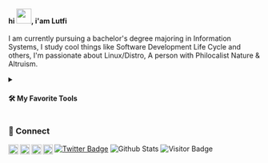 #### hi <a href="#"><img src="https://media.giphy.com/media/hvRJCLFzcasrR4ia7z/giphy.gif" width="30px"></a>, i'am Lutfi

I am currently pursuing a bachelor's degree majoring in Information Systems, I study cool things like Software Development Life Cycle and others, I'm passionate about Linux/Distro, A person with Philocalist Nature & Altruism.

<details>
  <summary><h4>🛠️ My Favorite Tools</h4></summary>
  <p>
      <img alt="Programming, Markup, Runtime" src="https://img.shields.io/static/v1?logo=&label=&message=⚡️ Programming, Markup, Runtime :&color=fff&logoColor=fff&style=square" />
      <img alt="HTML" src="https://img.shields.io/static/v1?logo=html5&label=&message=html&color=000&logoColor=&style=square" />
      <img alt="CSS" src="https://img.shields.io/static/v1?logo=css3&label=&message=css&color=000&logoColor=blue&style=square" />
      <img alt="Javascript" src="https://img.shields.io/static/v1?logo=javascript&label=&message=javascript&color=000&logoColor=&style=square" />
      <img alt="Typescript" src="https://img.shields.io/static/v1?logo=typescript&label=&message=typescript&color=000&logoColor=&style=square" />
      <img alt="Rescript" src="https://img.shields.io/static/v1?logo=rescript&label=&message=rescript&color=000&logoColor=&style=square" />
      <img alt="Go" src="https://img.shields.io/static/v1?logo=go&label=&message=go&color=000&logoColor=&style=square" />
      <img alt="Markdown" src="https://img.shields.io/badge/markdown-000.svg?logo=markdown&logoColor=white" />
      <img alt="LaTex" src="https://img.shields.io/static/v1?logo=laTex&label=&message=latex&color=000&logoColor=&style=square" />
      <img alt="JSON" src="https://img.shields.io/static/v1?logo=json&label=&message=json&color=000&logoColor=&style=square" />
      <img alt="SQL" src="https://custom-icon-badges.demolab.com/badge/sql-025E8C.svg?logo=database&color=000&logoColor=blue&style=square" />
      <img alt="NodeJS" src="https://img.shields.io/static/v1?logo=Node.js&label=&message=node&color=000&logoColor=&style=square" />
      <img alt="Deno" src="https://img.shields.io/static/v1?logo=deno&label=&message=deno&color=000&logoColor=&style=square" />
    </p>
    <p>
      <img alt="Libraries, Frameworks, Styling" src="https://img.shields.io/static/v1?logo=&label=&message=⚡️ Libraries, Frameworks, Styling :&color=fff&logoColor=fff&style=square" />
      <img alt="React" src="https://img.shields.io/static/v1?logo=react&label=&message=react&color=000&logoColor=&style=square" />
      <img alt="Preact" src="https://img.shields.io/static/v1?logo=preact&label=&message=preact&color=000&logoColor=&style=square" />
      <img alt="NextJS" src="https://img.shields.io/static/v1?logo=next.js&label=&message=next&color=000&logoColor=&style=square" />
      <img alt="Astro" src="https://img.shields.io/static/v1?logo=astro&label=&message=astro&color=000&logoColor=fff&style=square" />
       <img alt="Hugo" src="https://img.shields.io/static/v1?logo=hugo&label=&message=hugo&color=000&logoColor=fff&style=square" />
      <img alt="KoaJS" src="https://img.shields.io/static/v1?logo=koa&label=&message=koa&color=000&logoColor=&style=square" />
      <img alt="NestJS" src="https://img.shields.io/static/v1?logo=nestjs&label=&message=nest&color=000&logoColor=red&style=square" />
      <img alt="FastifyJS" src="https://img.shields.io/static/v1?logo=fastify&label=&message=fastify&color=000&logoColor=&style=square" />
      <img alt="Fresh" src="https://custom-icon-badges.demolab.com/badge/fresh-000.svg?logo=fresh-seeklogo&logoColor" />
      <img alt="React Native" src="https://img.shields.io/static/v1?logo=react&label=&message=reactnative&color=000&logoColor=&style=square" />
      <img alt="Ionic" src="https://img.shields.io/static/v1?logo=ionic&label=&message=ionic&color=000&logoColor=&style=square" />
      <img alt="Expo" src="https://img.shields.io/static/v1?logo=expo&label=&message=expo&color=000&logoColor=&style=square" />
      <img alt="Electron" src="https://img.shields.io/static/v1?logo=electron&label=&message=electron&color=000&logoColor=&style=square" />
      <img alt="Tauri" src="https://img.shields.io/static/v1?logo=tauri&label=&message=tauri&color=000&logoColor=&style=square" />
      <img alt="Bootstrap" src="https://img.shields.io/static/v1?logo=bootstrap&label=&message=bootstrap&color=000&logoColor=&style=square" />
      <img alt="Tailwind" src="https://img.shields.io/static/v1?logo=tailwindcss&label=&message=tailwindcss&color=000&logoColor=&style=square" />
      <img alt="Pure CSS" src="https://custom-icon-badges.demolab.com/badge/purecss-000.svg?logo=purecss&logoColor" />
      <img alt="Sass/SCSS" src="https://img.shields.io/static/v1?logo=sass&label=&message=sass/scss&color=000&logoColor=&style=square" />
      <img alt="PostCSS" src="https://img.shields.io/static/v1?logo=postcss&label=&message=postcss&color=000&logoColor=red&style=square" />
      <img alt="PostCSS" src="https://img.shields.io/static/v1?logo=cssmodules&label=&message=css modules&color=000&logoColor=red&style=square" />
  </p>
  <p>
      <img alt="BaaS,CMS, Ecommerce" src="https://img.shields.io/static/v1?logo=&label=&message=⚡️ BaaS, CMS, Ecommerce :&color=fff&logoColor=fff&style=square" />
      <img alt="Firebase" src="https://img.shields.io/static/v1?logo=firebase&label=&message=firebase&color=000&logoColor=&style=square" />
      <img alt="Supabase" src="https://img.shields.io/static/v1?logo=supabase&label=&message=supabase&color=000&logoColor=&style=square" />
      <img alt="Pocketbase" src="https://img.shields.io/static/v1?logo=pocketbase&label=&message=pocketbase&color=000&logoColor=&style=square" />
      <img alt="Strapi" src="https://img.shields.io/static/v1?logo=strapi&label=&message=strapi&color=000&logoColor=purple&style=square" />
      <img alt="Ghost" src="https://img.shields.io/static/v1?logo=ghost&label=&message=ghost&color=000&logoColor=purple&style=square" />
      <img alt="Shopify" src="https://img.shields.io/static/v1?logo=shopify&label=&message=shopify&color=000&logoColor=&style=square" />
       <img alt="Medusa" src="https://custom-icon-badges.demolab.com/badge/-medusa-000?logo=medusa&logoColor=white" />
  </p>
  <p>
      <img alt="Monorepo, Build" src="https://img.shields.io/static/v1?logo=&label=&message=⚡️ Monorepo, Build :&color=fff&logoColor=fff&style=square" />
      <img alt="NPM" src="https://img.shields.io/static/v1?logo=npm&label=&message=npm&color=000&logoColor=&style=square" />
      <img alt="Yarn" src="https://img.shields.io/static/v1?logo=yarn&label=&message=yarn&color=000&logoColor=&style=square" />
      <img alt="PNPM" src="https://img.shields.io/static/v1?logo=pnpm&label=&message=pnpm&color=000&logoColor=&style=square" />
      <img alt="Webpack" src="https://img.shields.io/static/v1?logo=webpack&label=&message=webpack&color=000&logoColor=&style=square" />
      <img alt="Vite" src="https://img.shields.io/static/v1?logo=vite&label=&message=vite&color=000&logoColor=&style=square" />
      <img alt="esbuild" src="https://img.shields.io/static/v1?logo=esbuild&label=&message=esbuild&color=000&logoColor=&style=square" />
  </p>
  <p>
      <img alt="Database, Message Broker, API, Testing" src="https://img.shields.io/static/v1?logo=&label=&message=⚡️ Database, Message Broker, API, Testing :&color=fff&logoColor=fff&style=square" />
      <img alt="PostgreSQL" src="https://img.shields.io/static/v1?logo=postgresql&label=&message=postgresql&color=000&logoColor=&style=square" />
      <img alt="SQLite" src="https://img.shields.io/static/v1?logo=sqlite&label=&message=sqlite&color=000&logoColor=blue&style=square" />
      <img alt="PlanetScale" src="https://img.shields.io/static/v1?logo=planetscale&label=&message=planetscale&color=000&logoColor=&style=square" />
      <img alt="MongoDB" src="https://img.shields.io/static/v1?logo=mongodb&label=&message=mongodb&color=000&logoColor=&style=square" />
      <img alt="Redis" src="https://img.shields.io/static/v1?logo=redis&label=&message=redis&color=000&logoColor=&style=square" />
      <img alt="Apache Kafka" src="https://img.shields.io/static/v1?logo=apachekafka&label=&message=kafka&color=000&logoColor=&style=square" />
      <img alt="RabbitMQ" src="https://img.shields.io/static/v1?logo=rabbitmq&label=&message=rabbitmq&color=000&logoColor=&style=square" />
      <img alt="GraphQL" src="https://img.shields.io/static/v1?logo=graphql&label=&message=graphql&color=000&logoColor=blue&style=square" />
      <img alt="RESTFUL" src="https://custom-icon-badges.demolab.com/badge/-restful-000?logo=restfulll&logoColor=white" />
      <img alt="gRPC" src="https://custom-icon-badges.demolab.com/badge/-grpc-000?logo=grpc2&logoColor=white" />
      <img alt="TRPC" src="https://img.shields.io/static/v1?logo=trpc&label=&message=trpc&color=000&logoColor=&style=square" />
      <img alt="Jest" src="https://img.shields.io/static/v1?logo=jest&label=&message=jest&color=000&logoColor=purple&style=square" />
      <img alt="Vitest" src="https://img.shields.io/static/v1?logo=vitest&label=&message=vitest&color=000&logoColor=&style=square" />
      <img alt="Playwright" src="https://img.shields.io/static/v1?logo=playwright&label=&message=playwright&color=000&logoColor=&style=square" />
  </p>
   <p>
      <img alt="Cloud Hosting SaaS, CI CD, Automation" src="https://img.shields.io/static/v1?logo=&label=&message=⚡️ Cloud Hosting SaaS, CI CD, Automation :&color=fff&logoColor=fff&style=square" />
      <img alt="Cloud Hosting SaaS, CI CD, Automation" src="https://img.shields.io/static/v1?logo=&label=&message=⚡️ Cloud Hosting, Saas, CI CD, Automation :&color=fff&logoColor=fff&style=square" />
      <img alt="AWS" src="https://img.shields.io/static/v1?logo=amazon-aws&label=&message=aws&color=000&logoColor=&style=square" />
      <img alt="Azure" src="https://img.shields.io/static/v1?logo=microsoftazure&label=&message=azure&color=000&logoColor=&style=square" />
      <img alt="Github" src="https://img.shields.io/static/v1?logo=github&label=&message=github&color=000&logoColor=&style=square" />
      <img alt="Gitlab" src="https://img.shields.io/static/v1?logo=gitlab&label=&message=gitlab&color=000&logoColor=&style=square" />
      <img alt="Github Action" src="https://img.shields.io/badge/github%20actions-%232671E5.svg?style=square&color=000&logo=githubactions&logoColor=white" />
      <img alt="Gitlab Action" src="https://img.shields.io/badge/gitlab%20ci-%23181717.svg?style=square&color=000&logo=gitlab&logoColor=white" />
      <img alt="Jenkins" src="https://img.shields.io/static/v1?logo=jenkins&label=&message=jenkins&color=000&logoColor=&style=square" />
      <img alt="Octopus Deploy" src="https://img.shields.io/badge/octopus%20deploy-0D80D8?style=square&color=000&logo=octopusdeploy&logoColor" />
      <img alt="Ansible" src="https://img.shields.io/static/v1?logo=ansible&label=&message=ansible&color=000&logoColor=&style=square" />
      </p>
      <p>
      <img alt="VM, IaC, Orchestration" src="https://img.shields.io/static/v1?logo=&label=&message=⚡️ VM, IaC, Orchestration :&color=fff&logoColor=fff&style=square" />
      <img alt="Docker" src="https://img.shields.io/static/v1?logo=docker&label=&message=docker&color=000&logoColor=&style=square" />
      <img alt="Terraform" src="https://img.shields.io/static/v1?logo=terraform&label=&message=terraform&color=000&logoColor=purple&style=square" />
      <img alt="Kubernetes" src="https://img.shields.io/static/v1?logo=kubernetes&label=&message=kubernetes&color=000&logoColor=&style=square" />
      </p>
    <p>
      <img alt="OS, Software, Productivity" src="https://img.shields.io/static/v1?logo=&label=&message=⚡️ OS, Software, Productivity :&color=fff&logoColor=fff&style=square" />
      <img alt="Linux" src="https://img.shields.io/static/v1?logo=linux&label=&message=linux&color=000&logoColor=fff&style=square" />
      <img alt="Mac" src="https://img.shields.io/static/v1?logo=macos&label=&message=macos&color=000&logoColor=&style=square" />
      <img alt="Vim" src="https://img.shields.io/static/v1?logo=vim&label=&message=vim&color=000&logoColor=green&style=square" />
      <img alt="Neovim" src="https://img.shields.io/static/v1?logo=neovim&label=&message=neovim&color=000&logoColor=&style=square" />
      <img alt="VSCode" src="https://img.shields.io/static/v1?logo=visualstudiocode&label=&message=vscode&color=000&logoColor=blue&style=square" />
      <img alt="Git" src="https://img.shields.io/static/v1?logo=git&label=&message=git&color=000&logoColor=&style=square" />
      <img alt="GitKraken" src="https://img.shields.io/static/v1?logo=gitkraken&label=&message=gitkraken&color=000&logoColor=&style=square" />
      <img alt="Dbeaver" src="https://custom-icon-badges.demolab.com/badge/-dbeaver-000?logo=dbeaver&logoColor=white" />
      <img alt="Postman" src="https://img.shields.io/static/v1?logo=postman&label=&message=postman&color=000&logoColor=&style=square" />
      <img alt="Slack" src="https://img.shields.io/static/v1?logo=slack&label=&message=slack&color=000&logoColor=&style=square" />
      <img alt="Notion" src="https://img.shields.io/static/v1?logo=notion&label=&message=notion&color=000&logoColor=&style=square" />
      <img alt="Discord" src="https://img.shields.io/static/v1?logo=discord&label=&message=discord&color=000&logoColor=&style=square" />
  </p>
</details>

<!-- <img width="55%" align="Left" alt="Github" src="https://raw.githubusercontent.com/onimur/.github/master/.resources/git-header.svg" /> -->

### 🤙 Connect

<a href="https://twitter.com/lutvzaini">
  <img align="left" alt="lutvzaini Twitter" width="20px" src="https://simpleicons.now.sh/x/fff" />
</a>
<a href="https://www.instagram.com/lutvzaini/">
  <img align="left" alt="lutvzaini Instagram" width="20px" src="https://simpleicons.now.sh/instagram/fff" />
</a>
<a href="https://linkedin.com/in/muhammadlutfizaini">
  <img align="left" alt="lutvzaini LinkedIn" width="20px" src="https://simpleicons.now.sh/linkedin/fff" />
</a>
<a href="https://behance.net/lutvzaini">
  <img align="left" alt="lutvzaini Behance" width="20px" src="https://simpleicons.now.sh/behance/fff" />
</a>

[![Twitter Badge](https://img.shields.io/badge/-@lutvzaini-black?style=flat-rounded&logo=x&logoColor=&link=https://twitter.com/lutvzaini/)](https://twitter.com/lutvzaini)
![Github Stats](https://github-readme-stats.vercel.app/api?username=lutvzaini&count_private=true&show_icons=true&include_all_commits=true)
 ![Visitor Badge](https://visitor-badge.laobi.icu/badge?page_id=lutvzaini.lutvzaini)
